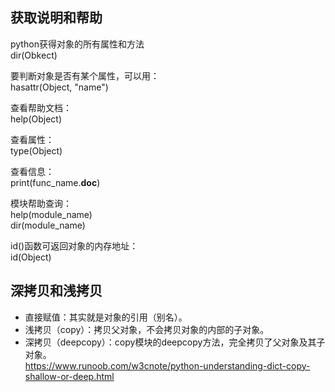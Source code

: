 ## 获取说明和帮助
python获得对象的所有属性和方法  
dir(Obkect)  

要判断对象是否有某个属性，可以用：  
hasattr(Object, "name")  

查看帮助文档：  
help(Object)  

查看属性：  
type(Object)  

查看信息：  
print(func_name.__doc__)  

模块帮助查询：  
help(module_name)  
dir(module_name)  

id()函数可返回对象的内存地址：  
id(Object)

## 深拷贝和浅拷贝
* 直接赋值：其实就是对象的引用（别名）。  
* 浅拷贝（copy）：拷贝父对象，不会拷贝对象的内部的子对象。  
* 深拷贝（deepcopy）：copy模块的deepcopy方法，完全拷贝了父对象及其子对象。  
https://www.runoob.com/w3cnote/python-understanding-dict-copy-shallow-or-deep.html  
